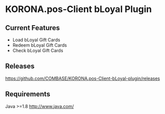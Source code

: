 # KORONA.pos-Client bLoyal Plugin

## Current Features

- Load bLoyal Gift Cards
- Redeem bLoyal Gift Cards
- Check bLoyal Gift Cards


## Releases 

https://github.com/COMBASE/KORONA.pos-Client-bLoyal-plugin/releases

## Requirements

Java >=1.8  http://www.java.com/




